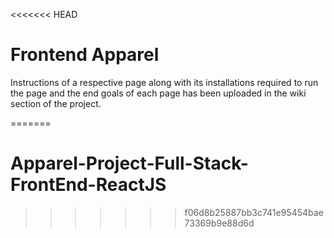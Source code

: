 <<<<<<< HEAD
# Frontend Apparel

Instructions of a respective page along with its installations required to run the page and the end goals of each page has been uploaded in the wiki section of the project. 

=======
# Apparel-Project-Full-Stack-FrontEnd-ReactJS
>>>>>>> f06d8b25887bb3c741e95454bae73369b9e88d6d
